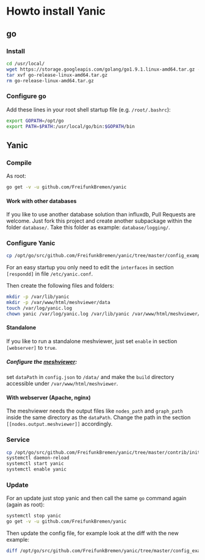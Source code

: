 # Howto install Yanic

## go

### Install
```sh
cd /usr/local/
wget https://storage.googleapis.com/golang/go1.9.1.linux-amd64.tar.gz -O go-release-linux-amd64.tar.gz
tar xvf go-release-linux-amd64.tar.gz
rm go-release-linux-amd64.tar.gz
```

### Configure go
Add these lines in your root shell startup file (e.g. `/root/.bashrc`):
```sh
export GOPATH=/opt/go
export PATH=$PATH:/usr/local/go/bin:$GOPATH/bin
```

## Yanic

### Compile
As root:
```sh
go get -v -u github.com/FreifunkBremen/yanic
```

#### Work with other databases
If you like to use another database solution than influxdb, Pull Requests are
welcome. Just fork this project and create another subpackage within the folder
`database/`. Take this folder as example: `database/logging/`.

### Configure Yanic
```sh
cp /opt/go/src/github.com/FreifunkBremen/yanic/tree/master/config_example.toml /etc/yanic.conf
```
For an easy startup you only need to edit the `interfaces` in section
`[respondd]` in file `/etc/yanic.conf`.  

Then create the following files and folders:
```sh
mkdir -p /var/lib/yanic
mkdir -p /var/www/html/meshviewer/data
touch /var/log/yanic.log
chown yanic /var/log/yanic.log /var/lib/yanic /var/www/html/meshviewer/data
```

#### Standalone
If you like to run a standalone meshviewer, just set `enable` in section
`[webserver]` to `true`.

##### Configure the [meshviewer](https://github.com/ffrgb/meshviewer):
set `dataPath` in `config.json` to `/data/` and make the `build` directory
accessible under `/var/www/html/meshviewer`.

#### With webserver (Apache, nginx)
The meshviewer needs the output files like `nodes_path` and `graph_path` inside
the same directory as the `dataPath`. Change the path in the section
`[[nodes.output.meshviewer]]` accordingly.

### Service
```sh
cp /opt/go/src/github.com/FreifunkBremen/yanic/tree/master/contrib/init/linux-systemd/yanic.service /lib/systemd/system/yanic.service
systemctl daemon-reload
systemctl start yanic
systemctl enable yanic
```

### Update
For an update just stop yanic and then call the same `go` command again (again as root):
```sh
systemctl stop yanic
go get -v -u github.com/FreifunkBremen/yanic
```
Then update the config file, for example look at the diff with the new example:
```sh
diff /opt/go/src/github.com/FreifunkBremen/yanic/tree/master/config_example.toml /etc/yanic.conf
```
